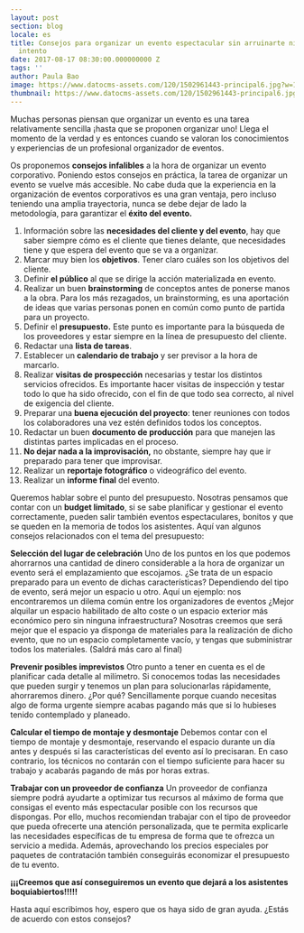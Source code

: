 ```yaml
---
layout: post
section: blog
locale: es
title: Consejos para organizar un evento espectacular sin arruinarte ni morir en el
  intento
date: 2017-08-17 08:30:00.000000000 Z
tags: ''
author: Paula Bao
image: https://www.datocms-assets.com/120/1502961443-principal6.jpg?w=1024&fm=jpg
thumbnail: https://www.datocms-assets.com/120/1502961443-principal6.jpg?w=105&fm=jpg
---
```


Muchas personas piensan que organizar un evento es una tarea relativamente sencilla ¡hasta que se proponen organizar uno!  Llega el momento de la verdad y es entonces cuando se valoran los conocimientos y experiencias de un profesional organizador de eventos.  

Os proponemos **consejos infalibles** a la hora de organizar un evento corporativo. Poniendo estos consejos en práctica, la tarea de organizar un evento se vuelve más accesible. No cabe duda que la experiencia en la organización de eventos corporativos es una gran ventaja, pero incluso teniendo una amplia trayectoria, nunca se debe dejar de lado la metodología, para garantizar el **éxito del evento.**

<!--more-->

1.	Información sobre las **necesidades del cliente y del evento**, hay que saber siempre cómo es el cliente que tienes delante, que necesidades tiene y que espera del evento que se va a organizar. 
2.	Marcar muy bien los **objetivos**. Tener claro cuáles son los objetivos del cliente. 
3.	Definir **el público** al que se dirige la acción materializada en evento.
4.	Realizar un buen **brainstorming** de conceptos antes de ponerse manos a la obra. Para los más rezagados, un brainstorming, es una aportación de ideas que varias personas ponen en común como punto de partida para un proyecto. 
5.	Definir el **presupuesto.** Este punto es importante para la búsqueda de los proveedores y estar siempre en la línea de presupuesto del cliente. 
6.	Redactar una **lista de tareas**. 
7.	Establecer un **calendario de trabajo** y ser previsor a la hora de marcarlo.
8.	Realizar **visitas de prospección** necesarias y testar los distintos servicios ofrecidos. Es importante hacer visitas de inspección y testar todo lo que ha sido ofrecido, con el fin de que todo sea correcto, al nivel de exigencia del cliente. 
9.	Preparar una **buena ejecución del proyecto**: tener reuniones con todos los colaboradores una vez estén definidos todos los conceptos.
10.	Redactar un buen **documento de producción** para que manejen las distintas partes implicadas en el proceso.
11.	**No dejar nada a la improvisación,** no obstante, siempre hay que ir preparado para tener que improvisar.
12.	Realizar un **reportaje fotográfico** o videográfico del evento.
13.	Realizar un **informe final** del evento.


Queremos hablar sobre el punto del presupuesto. Nosotras pensamos que contar con un **budget limitado**, si se sabe planificar y gestionar el evento correctamente, pueden salir también eventos espectaculares, bonitos y que se queden en la memoria de todos los asistentes. Aquí van algunos consejos relacionados con el tema del presupuesto:

 **Selección del lugar de celebración**
Uno de los puntos en los que podemos ahorrarnos una cantidad de dinero considerable a la hora de organizar un evento será el emplazamiento que escojamos. ¿Se trata de un espacio preparado para un evento de dichas características? Dependiendo del tipo de evento, será mejor un espacio u otro. Aquí un ejemplo: nos encontraremos un dilema común entre los organizadores de eventos ¿Mejor alquilar un espacio habilitado de alto coste o un espacio exterior más económico pero sin ninguna infraestructura? Nosotras creemos que será mejor que el espacio ya disponga de materiales para la realización de dicho evento, que no un espacio completamente vacío, y tengas que subministrar todos los materiales. (Saldrá más caro al final)

**Prevenir posibles imprevistos**
Otro punto a tener en cuenta es el de planificar cada detalle al milímetro. Si conocemos todas las necesidades que pueden surgir y tenemos un plan para solucionarlas rápidamente, ahorraremos dinero. ¿Por qué? Sencillamente porque cuando necesitas algo de forma urgente siempre acabas pagando más que si lo hubieses tenido contemplado y planeado.

**Calcular el tiempo de montaje y desmontaje**
Debemos contar con el tiempo de montaje y desmontaje, reservando el espacio durante un día antes y después si las características del evento así lo precisaran. En caso contrario, los técnicos no contarán con el tiempo suficiente para hacer su trabajo y acabarás pagando de más por horas extras.

**Trabajar con un proveedor de confianza**
Un proveedor de confianza siempre podrá ayudarte a optimizar tus recursos al máximo de forma que consigas el evento más espectacular posible con los recursos que dispongas. Por ello, muchos recomiendan trabajar con el tipo de proveedor que pueda ofrecerte una atención personalizada, que te permita explicarle las necesidades específicas de tu empresa de forma que te ofrezca un servicio a medida. Además, aprovechando los precios especiales por paquetes de contratación también conseguirás economizar el presupuesto de tu evento.

**¡¡¡Creemos que así conseguiremos un evento que dejará a los asistentes boquiabiertos!!!!!**

Hasta aquí escribimos hoy, espero que os haya sido de gran ayuda. ¿Estás de acuerdo con estos consejos? 

